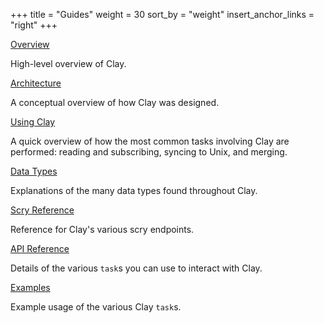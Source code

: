 +++
title = "Guides"
weight = 30
sort_by = "weight"
insert_anchor_links = "right"
+++

[Overview](/system/kernel/clay/clay)

High-level overview of Clay.

[Architecture](/system/kernel/arvo/clay/architecture)

A conceptual overview of how Clay was designed.

[Using Clay](/system/kernel/arvo/clay/using)

A quick overview of how the most common tasks involving Clay are performed:
reading and subscribing, syncing to Unix, and merging.

[Data Types](/system/kernel/clay/reference/data-types)

Explanations of the many data types found throughout Clay.

[Scry Reference](/system/kernel/clay/reference/scry)

Reference for Clay's various scry endpoints.

[API Reference](/system/kernel/clay/reference/tasks)

Details of the various `task`s you can use to interact with Clay.

[Examples](/system/kernel/arvo/clay/examples)

Example usage of the various Clay `task`s.
